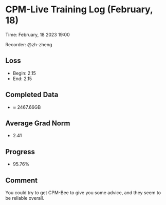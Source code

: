 
# CPM-Live Training Log (February, 18)

Time: February, 18 2023 19:00

Recorder: @zh-zheng

## Loss
- Begin: 2.15
- End: 2.15
	
## Completed Data
- $\approx$ 2467.66GB

## Average Grad Norm
- 2.41

## Progress
- 95.76%

## Comment

You could try to get CPM-Bee to give you some advice, and they seem to be reliable overall.
